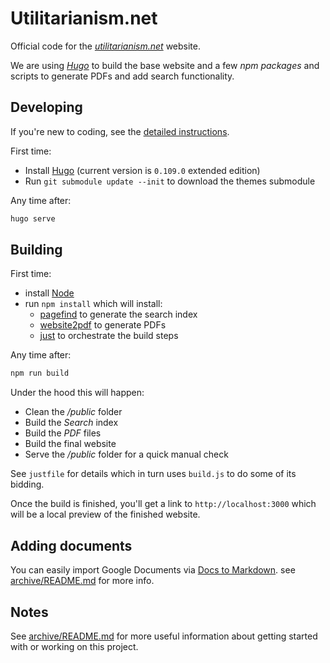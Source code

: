 # Utilitarianism.net

Official code for the [_utilitarianism.net_](https://www.utilitarianism.net/) website.

We are using [_Hugo_](https://gohugo.io/) to build the base website and a few _npm packages_ and scripts to generate PDFs and add search functionality.

## Developing

If you're new to coding, see the [detailed instructions](archive/README.md#first-time-coding).

First time:

- Install [Hugo](https://gohugo.io/getting-started/installing/) (current version is `0.109.0` extended edition)
- Run `git submodule update --init` to download the themes submodule

Any time after:

```sh
hugo serve
```

## Building

First time:

- install [Node](https://nodejs.org/en/)
- run `npm install` which will install:
  - [pagefind](https://pagefind.app) to generate the search index
  - [website2pdf](https://github.com/jgazeau/website2pdf) to generate PDFs
  - [just](https://github.com/casey/just) to orchestrate the build steps

Any time after:

```sh
npm run build
```

Under the hood this will happen:

- Clean the _/public_ folder
- Build the _Search_ index
- Build the _PDF_ files
- Build the final website
- Serve the _/public_ folder for a quick manual check

See `justfile` for details which in turn uses `build.js` to do some of its bidding.

Once the build is finished, you'll get a link to `http://localhost:3000` which will be a local preview of the finished website.

## Adding documents

You can easily import Google Documents via [Docs to Markdown](https://workspace.google.com/u/0/marketplace/app/docs_to_markdown/700168918607). see [archive/README.md](archive/README.md#importing-from-google-docs) for more info.

## Notes

See [archive/README.md](archive/README.md) for more useful information about getting started with or working on this project.
